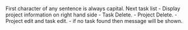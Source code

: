 First character of any sentence is always capital.
Next task list
    - Display project information on right hand side 
    - Task Delete.
    - Project Delete.
    - Project edit and task edit.
    - if no task found then message will be shown.
